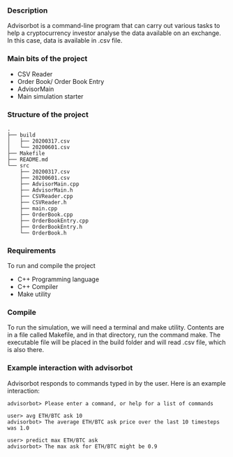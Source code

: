 ### Description
Advisorbot is a command-line program that can carry out various tasks to help a cryptocurrency investor analyse the data available on an exchange. In this case, data is available in .csv file.

### Main bits of the project
* CSV Reader
* Order Book/ Order Book Entry
* AdvisorMain
* Main simulation starter

### Structure of the project
```
.
├── build
│   ├── 20200317.csv
│   └── 20200601.csv
├── Makefile
├── README.md
└── src
    ├── 20200317.csv
    ├── 20200601.csv
    ├── AdvisorMain.cpp
    ├── AdvisorMain.h
    ├── CSVReader.cpp
    ├── CSVReader.h
    ├── main.cpp
    ├── OrderBook.cpp
    ├── OrderBookEntry.cpp
    ├── OrderBookEntry.h
    └── OrderBook.h
```

### Requirements
To run and compile the project
* C++ Programming language
* C++ Compiler
* Make utility

### Compile
To run the simulation, we will need a terminal and make utility. Contents are in a file called Makefile, and in that directory, run the command make. The executable file will be placed in the build folder and will read .csv file, which is also there.

### Example interaction with advisorbot
Advisorbot responds to commands typed in by the user.
Here is an example interaction:
```
advisorbot> Please enter a command, or help for a list of commands

user> avg ETH/BTC ask 10
advisorbot> The average ETH/BTC ask price over the last 10 timesteps was 1.0

user> predict max ETH/BTC ask
advisorbot> The max ask for ETH/BTC might be 0.9
```
